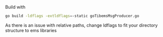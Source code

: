 Build with 
```bash
go build -ldflags -extldflags=-static goTibemsMsgProducer.go
```

As there is an issue with relative paths, change ldflags to fit your directory structure to ems libraries
